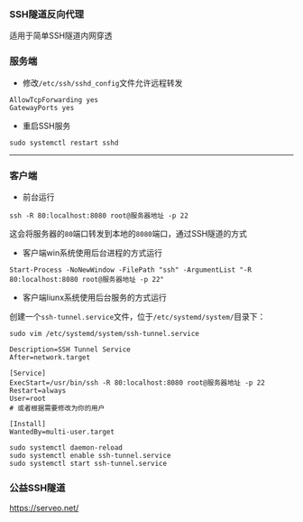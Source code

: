 ### SSH隧道反向代理

适用于简单SSH隧道内网穿透

### 服务端

- 修改`/etc/ssh/sshd_config`文件允许远程转发
```
AllowTcpForwarding yes
GatewayPorts yes
```
- 重启SSH服务
```
sudo systemctl restart sshd
```

---

### 客户端
- 前台运行
```
ssh -R 80:localhost:8080 root@服务器地址 -p 22
```

这会将服务器的`80`端口转发到本地的`8080`端口，通过SSH隧道的方式

- 客户端win系统使用后台进程的方式运行
```
Start-Process -NoNewWindow -FilePath "ssh" -ArgumentList "-R 80:localhost:8080 root@服务器地址 -p 22"
```

- 客户端liunx系统使用后台服务的方式运行

创建一个`ssh-tunnel.service`文件，位于`/etc/systemd/system/`目录下：

```
sudo vim /etc/systemd/system/ssh-tunnel.service
```

```
Description=SSH Tunnel Service
After=network.target

[Service]
ExecStart=/usr/bin/ssh -R 80:localhost:8080 root@服务器地址 -p 22
Restart=always
User=root
# 或者根据需要修改为你的用户

[Install]
WantedBy=multi-user.target
```

```
sudo systemctl daemon-reload
sudo systemctl enable ssh-tunnel.service
sudo systemctl start ssh-tunnel.service
```

### 公益SSH隧道

https://serveo.net/
